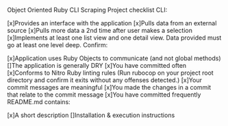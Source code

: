 Object Oriented Ruby CLI Scraping Project checklist
CLI:

 [x]Provides an interface with the application
 [x]Pulls data from an external source
 [x]Pulls more data a 2nd time after user makes a selection
 [x]Implements at least one list view and one detail view. Data provided must go at least one level deep.
Confirm:

 [x]Application uses Ruby Objects to communicate (and not global methods)
 []The application is generally DRY
 [x]You have committed often
 [x]Conforms to Nitro Ruby linting rules (Run rubocop on your project root directory and confirm it exits without any offenses detected.)
 [x]Your commit messages are meaningful
 [x]You made the changes in a commit that relate to the commit message
 [x]You have committed frequently
README.md contains:

 [x]A short description
 []Installation & execution instructions

